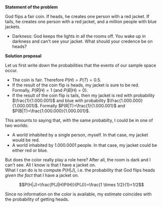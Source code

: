 **Statement of the problem**

God flips a fair coin. If heads, he creates one person with a red jacket. If tails, he creates one person with a red jacket, and a million people with blue jackets. 
* Darkness: God keeps the lights in all the rooms off. You wake up in darkness and can't see your jacket. What should your credence be on heads?

**Solution proposal**

Let us first write down the probabilities that the events of our sample space occur.
* The coin is fair. Therefore $P(H)=P(T)=0.5$.
* If the result of the coin flip is heads, my jacket is sure to be red. Formally, $P(R|H)=1$ (and $P(B|H)=0$).
* If the result of the coin flip is tails, then my jacket is red with probability $\frac{1}{1.000.001}$ and blue with probability $\frac{1.000.000}{1.000.001}$. Formally $P(R|T)=\frac{1}{1.000.001}$ and $P(B|T)=\frac{1.000.000}{1.000.001}$.

This amounts to saying that, with the same probabilty, I could be in one of two worlds:
* A world inhabited by a single person, myself. In that case, my jacket would be red.
* A world inhabited by 1.000.0001 people. In that case, my jacket could be either red or blue.

But does the color really play a role here? After all, the room is dark and I can't see. All I know is that I have a jacket on.  
What I can do is to compute $P(H|J)$, i.e. the probability that God flips heads *given the fact* that I have a jacket on.
```math
P(H|J)=\frac{P(J|H)P(H)}{P(J)}=\frac{1 \times 1/2}{1}=1/2
```
Since no information on the color is available, my estimate coincides with the probability of getting heads. 
